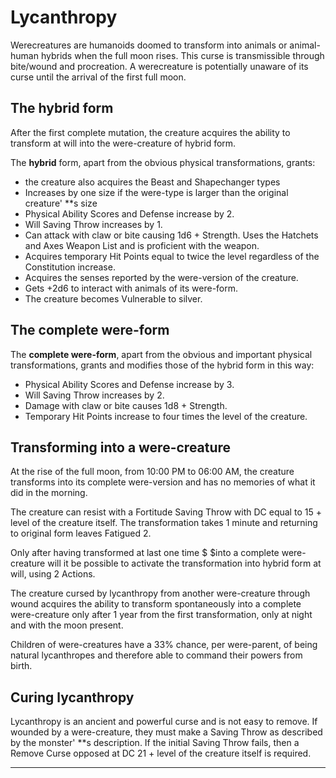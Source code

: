# Lycanthropy

Werecreatures are humanoids doomed to transform into animals or animal-human hybrids when the full moon rises. This curse is transmissible through bite/wound and procreation. A werecreature is potentially unaware of its curse until the arrival of the first full moon.

## The hybrid form

After the first complete mutation, the creature acquires the ability to transform at will into the were-creature of hybrid form.

The **hybrid** form, apart from the obvious physical transformations, grants:

- the creature also acquires the Beast and Shapechanger types
- Increases by one size if the were-type is larger than the original creature' \*\*s size
- Physical Ability Scores and Defense increase by 2.
- Will Saving Throw increases by 1.
- Can attack with claw or bite causing 1d6 + Strength. Uses the Hatchets and Axes Weapon List and is proficient with the weapon.
- Acquires temporary Hit Points equal to twice the level regardless of the Constitution increase.
- Acquires the senses reported by the were-version of the creature.
- Gets +2d6 to interact with animals of its were-form.
- The creature becomes Vulnerable to silver.

## The complete were-form

The **complete were-form**, apart from the obvious and important physical transformations, grants and modifies those of the hybrid form in this way:

- Physical Ability Scores and Defense increase by 3.
- Will Saving Throw increases by 2.
- Damage with claw or bite causes 1d8 + Strength.
- Temporary Hit Points increase to four times the level of the creature.

## Transforming into a were-creature

At the rise of the full moon, from 10:00 PM to 06:00 AM, the creature transforms into its complete were-version and has no memories of what it did in the morning.

The creature can resist with a Fortitude Saving Throw with DC equal to 15 + level of the creature itself. The transformation takes 1 minute and returning to original form leaves Fatigued 2.

Only after having transformed at last one time $ $into a complete were-creature will it be possible to activate the transformation into hybrid form at will, using 2 Actions.

The creature cursed by lycanthropy from another were-creature through wound acquires the ability to transform spontaneously into a complete were-creature only after 1 year from the first transformation, only at night and with the moon present.

Children of were-creatures have a 33\% chance, per were-parent, of being natural lycanthropes and therefore able to command their powers from birth.

## Curing lycanthropy

Lycanthropy is an ancient and powerful curse and is not easy to remove.
If wounded by a were-creature, they must make a Saving Throw as described by the monster' \*\*s description. If the initial Saving Throw fails, then a Remove Curse opposed at DC 21 + level of the creature itself is required.

---